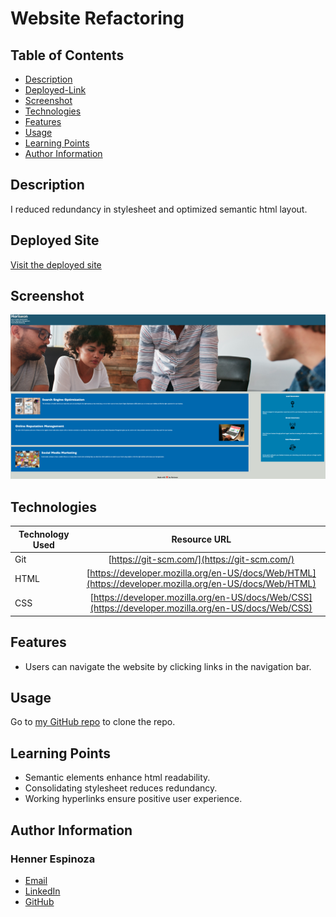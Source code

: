 # Website Refactoring

## Table of Contents
* [Description](#Description)
* [Deployed-Link](#Deployed-Link)
* [Screenshot](#Screenshot)
* [Technologies](#Technologies)
* [Features](#Features)
* [Usage](#Usage)
* [Learning Points](#Learning-points)
* [Author Information](#Author-information)

## Description

I reduced redundancy in stylesheet and optimized semantic html layout.

## Deployed Site

[Visit the deployed site](https://justhenner.github.io/Horiseon-Digital-Marketing-Strategy-Microsite-Optimization/)

## Screenshot

![screenshot](./assets/images/website-preview.png)

## Technologies

| Technology Used         | Resource URL           |
| ------------- |:-------------:|
| Git | [https://git-scm.com/](https://git-scm.com/)     |
| HTML    | [https://developer.mozilla.org/en-US/docs/Web/HTML](https://developer.mozilla.org/en-US/docs/Web/HTML) |
| CSS     | [https://developer.mozilla.org/en-US/docs/Web/CSS](https://developer.mozilla.org/en-US/docs/Web/CSS)      |

## Features

- Users can navigate the website by clicking links in the navigation bar.

## Usage 

Go to [my GitHub repo](https://github.com/justhenner/Horiseon-Digital-Marketing-Strategy-Microsite-Optimization) to clone the repo.

## Learning Points

- Semantic elements enhance html readability. 
- Consolidating stylesheet reduces redundancy.
- Working hyperlinks ensure positive user experience.

## Author Information

### Henner Espinoza 
* [Email](henner.espinoza@gmail.com)
* [LinkedIn](https://www.linkedin.com/in/hennerespinoza/) 
* [GitHub](https://github.com/justhenner)
